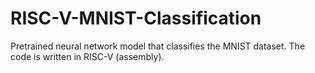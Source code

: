 # RISC-V-MNIST-Classification

Pretrained neural network model that classifies the MNIST dataset. The code is written in RISC-V (assembly).
